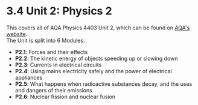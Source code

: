 # 3.4 Unit 2: Physics 2

This covers all of AQA Physics 4403 Unit 2, which can be found on [AQA's website](http://www.aqa.org.uk/subjects/science/gcse/physics-4403/subject-content).  
The Unit is split into 6 Modules:

- **P2.1**: Forces and their effects
- **P2.2**: The kinetic energy of objects speeding up or slowing down
- **P2.3**: Currents in electrical circuits
- **P2.4**: Using mains electricity safely and the power of electrical appliances
- **P2.5**: What happens when radioactive substances decay, and the uses and dangers of their emissions
- **P2.6**: Nuclear fission and nuclear fusion
